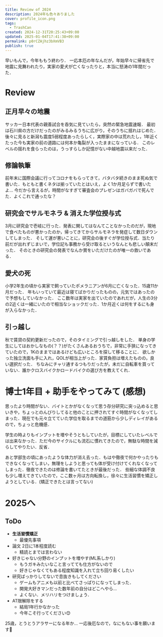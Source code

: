 ```yaml
---
title: Review of 2024
description: 2024年も色々ありました
cover: profile_icon.png
tags:
  - TrashCan
created: 2024-12-31T20:25:43+09:00
updated: 2025-01-04T17:41:38+09:00
permalink: p0rCZAjhz3bXmVB3
publish: true
---
```

早いもんで，今年ももう終わり．
一応本厄の年なんだが，年始早々に帰省先で地震に見舞われたり，実家の愛犬が亡くなったりと，本当に怒涛の1年間だった．

# Review
## 正月早々の地震
サッカー日本代表の親善試合を呑気に見ていたら，突然の緊急地震速報．
最初は石川県の方だけだったのがみるみるうちに広がり，そのうちに揺れはじめた．
後々に見ると新潟も震度5弱程度あったらしく，実際家の中は荒れたし，1年近くたった今も実家の前の道路には何本か亀裂が入ったままになっている．
このレベルの揺れを食らったのは，うっすらしか記憶がない中越地震以来だった．

## 修論執筆
前年末に国際会議に行ってコロナをもらってきて，バタバタ続きのまま死ぬ気で書いた．もともと書くネタは揃っていたとはいえ，よく1か月足らずで書いたよ…
今だから言えるが，時間がなすぎて審査会のプレゼンはガバガバで死んでた．よくこれで通ったな？

## 研究会でサルモネラ & 消えた学位授与式
3月に研究会で壱岐に行った．発表に関してはなんてことなかったのだが，現地で食べたものが悪かったのか，帰ってきてからサルモネラを発症して数日ダウンしてしまった．
そして運が悪いことに，研究会の後すぐが学位授与式．当たり前だが出れずじまいで，学位記も事務から受け取るというなんとも悲しい顛末だった．
そのときの研究会の発表でなんか賞をいただけたのが唯一の救いである．

## 愛犬の死
小学2年生の頃から実家で飼っていたポメラニアンが6月に亡くなった．15歳11か月だった．
年もいっていて最近は寝てばかりだったものの，元気ではあったので予想もしていなかった．
ここ数年は実家を出ていたのであれだが，人生の3分の2近くは一緒にいたので相当なショックだった．1か月近くは何をするにも身が入らなかった．

## 引っ越し
秋で賃貸の契約更新だったので，そのタイミングで引っ越しをした．
単身の学生にしてはおかしなもの(？？)がたくさんあるおうちで，非常に手狭になってきていたので，1Kのままではあるけども広いところを探して移ることに．
欲しかった独立洗面も手に入れ，QOLが相当上がった．家賃負担は増えたものの，良い選択だった．
ちなみにチャリ通するつもりだったが，未だに自転車を買っていない．誰かクロスバイクかロードバイクの選び方を教えてくれ．

# 博士1年目 + 助手をやってみて (感想)
思ったより時間がない．バイトとかがなくなって思う存分研究に突っ込めると思いきや，ちょっとのんびりしてると他のことに押されてすぐ時間がなくなってしまった．現在でも元々立てていた学位を取るまでの道筋から少しディレイがあるので，ちょっと危機感．

学生の時よりもインプットを増やそうともしていたが，目標にしていたレベルでは出来なかった．ただ今のサイクルにも流石に慣れてきたので，無駄な時間を減らしてやりたい．反省．

あと学部生の頃にあったような体力が消え去った．もはや徹夜で何かやったりもできなくなってしまい，無理をしようと思っても体が受け付けてくれなくなってしまった．徹夜できたのは修論を書いてたときが最後だった．
些細な体調不良も少し増えてきていたので，ここ数ヶ月は方向転換し，徐々に生活習慣を矯正しようとしている．(矯正できたとは言ってない)

# 2025へ
## ToDo
- **生活習慣矯正**
    - 最優先事項
- 論文 2日に1本程度読む
    - 精読とまでは言わない
- 好きじゃない分野のインプットを増やす(ML系しかり)
    - もうガキみたいなこと言ってても仕方がないので
    - 好きじゃなくてもある程度知識を入れて立ち回り易くしたい
- 研究ばっかりしてないで息抜きもしてください
    - ゲームもアニメも以前と比べてさっぱりになってしまった．
    - 開発大好きマンだった数年前の自分はどこへやら…
    - よくない．メリハリをつけましょう．
- AT限解除をする
    - 結局1年行かなかった
    - 今年こそ行ってください😊

25歳，とうとうアラサーになる年か…
一応後厄なので，なにもない事を願います🙏